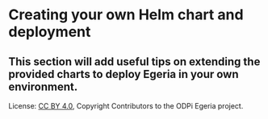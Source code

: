 <!-- SPDX-License-Identifier: CC-BY-4.0 -->
<!-- Copyright Contributors to the ODPi Egeria project. -->
# Creating your own Helm chart and deployment

This section will add useful tips on extending the provided charts
to deploy Egeria in your own environment.
----
License: [CC BY 4.0](https://creativecommons.org/licenses/by/4.0/),
Copyright Contributors to the ODPi Egeria project.
